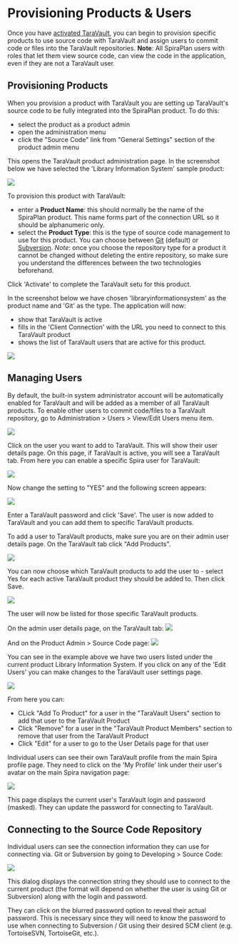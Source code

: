 # Provisioning Products & Users
Once you have [activated TaraVault](../Activating-TaraVault), you can begin to provision specific products to use source code with TaraVault and assign users to commit code or files into the TaraVault repositories. **Note**: All SpiraPlan users with roles that let them view source code, can view the code in the application, even if they are not a TaraVault user.


## Provisioning Products

When you provision a product with TaraVault you are setting up TaraVault's source code to be fully integrated into the SpiraPlan product. To do this: 

- select the product as a product admin
- open the administration menu
- click the "Source Code" link from "General Settings" section of the product admin menu

This opens the TaraVault product administration page. In the screenshot below we have selected the 'Library Information System' sample product:

![](img/Provisioning_Projects_&_Users_6.png)

To provision this product with TaraVault:

- enter a **Product Name**: this should normally be the name of the SpiraPlan product. This name forms part of the connection URL so it should be alphanumeric only.
- select the **Product Type**: this is the type of source code management to use for this product. You can choose between [Git](../Using-Git/) (default) or [Subversion](../Using-Subversion/). *Note*: once you choose the repository type for a product it cannot be changed without deleting the entire repository, so make sure you understand the differences between the two technologies beforehand.

Click 'Activate' to complete the TaraVault setu for this product.

In the screenshot below we have chosen 'libraryinformationsystem' as the product name and 'Git' as the type. The application will now:

- show that TaraVault is active
- fills in the 'Client Connection' with the URL you need to connect to this TaraVault product
- shows the list of TaraVault users that are active for this product.

![](img/Provisioning_Projects_&_Users_7.png)


## Managing Users

By default, the built-in system administrator account will be automatically enabled for TaraVault and will be added as a member of all TaraVault products. To enable other users to commit code/files to a TaraVault repository, go to Administration > Users > View/Edit Users menu item.

![](img/Provisioning_Projects_&_Users_8.png)

Click on the user you want to add to TaraVault. This will show their user details page. On this page, if TaraVault is active, you will see a TaraVault tab. From here you can enable a specific Spira user for TaraVault:

![](img/Provisioning_Projects_&_Users_9.png)

Now change the setting to "YES" and the following screen appears:

![](img/Provisioning_Projects_&_Users_10.png)

Enter a TaraVault password and click 'Save'. The user is now added to TaraVault and you can add them to specific TaraVault products.

To add a user to TaraVault products, make sure you are on their admin user details page. On the TaraVault tab click "Add Products".

![](img/Provisioning_Projects_&_Users_11.png)

You can now choose which TaraVault products to add the user to - select Yes for each active TaraVault product they should be added to. Then click Save.

![](img/Provisioning_Projects_&_Users_12.png)

The user will now be listed for those specific TaraVault products.

On the admin user details page, on the TaraVault tab:
![](img/Provisioning_Projects_&_Users_13.png)

And on the Product Admin > Source Code page:
![](img/Provisioning_Projects_&_Users_14.png)

You can see in the example above we have two users listed under the current product Library Information System. If you click on any of the 'Edit Users' you can make changes to the TaraVault user settings page.

![](img/Provisioning_Projects_&_Users_15.png)

From here you can:

- CLick "Add To Product" for a user in the "TaraVault Users" section to add that user to the TaraVault Product
- Click "Remove" for a user in the "TaraVault Product Members" section to remove that user from the TaraVault Product
- Click "Edit" for a user to go to the User Details page for that user 

Individual users can see their own TaraVault profile from the main Spira profile page. They need to click on the 'My Profile' link under their user's avatar on the main Spira navigation page:

![](img/Provisioning_Projects_&_Users_17.png)

This page displays the current user's TaraVault login and password (masked). They can update the password for connecting to TaraVault.


## Connecting to the Source Code Repository

Individual users can see the connection information they can use for connecting via. Git or Subversion by going to Developing > Source Code:

![](img/Provisioning_Projects_&_Users_18.png)

This dialog displays the connection string they should use to connect to the current product (the format will depend on whether the user is using Git or Subversion) along with the login and password.

They can click on the blurred password option to reveal their actual password. This is necessary since they will need to know the password to use when connecting to Subversion / Git using their desired SCM client (e.g. TortoiseSVN, TortoiseGit, etc.).


